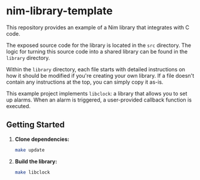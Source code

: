 # nim-library-template

This repository provides an example of a Nim library that integrates with C code.

The exposed source code for the library is located in the `src` directory. The logic for turning this source code into a shared library can be found in the `library` directory.

Within the `library` directory, each file starts with detailed instructions on how it should be modified if you're creating your own library. If a file doesn't contain any instructions at the top, you can simply copy it as-is.

This example project implements `libclock`: a library that allows you to set up alarms. When an alarm is triggered, a user-provided callback function is executed.

## Getting Started

1. **Clone dependencies:**

   ```sh
   make update
   ```

2. **Build the library:**

   ```sh
   make libclock
   ```
